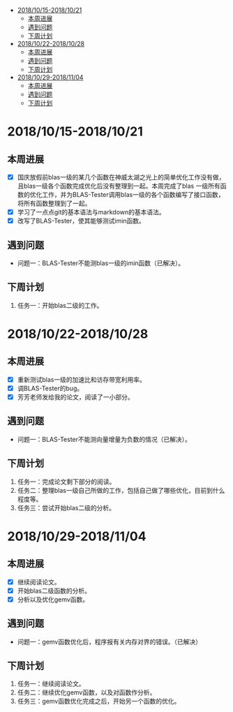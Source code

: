 ﻿- [2018/10/15-2018/10/21](#2018/10/15-2018/10/21)
    - [本周进展](#本周进展)
    - [遇到问题](#遇到问题)
    - [下周计划](#下周计划)
- [2018/10/22-2018/10/28](#2018/10/22-2018/10/28)
    - [本周进展](#本周进展)
    - [遇到问题](#遇到问题)
    - [下周计划](#下周计划)
- [2018/10/29-2018/11/04](#2018/10/29-2018/11/04)
    - [本周进展](#本周进展)
    - [遇到问题](#遇到问题)
    - [下周计划](#下周计划)
# 2018/10/15-2018/10/21

## 本周进展
- [x] 国庆放假前blas一级的某几个函数在神威太湖之光上的简单优化工作没有做，且blas一级各个函数完成优化后没有整理到一起。本周完成了blas
一级所有函数的优化工作，并为BLAS-Tester调用blas一级的各个函数编写了接口函数，将所有函数整理到了一起。
- [x] 学习了一点点git的基本语法与markdown的基本语法。
- [x] 改写了BLAS-Tester，使其能够测试imin函数。

## 遇到问题
* 问题一：BLAS-Tester不能测blas一级的imin函数（已解决）。

## 下周计划
1.  任务一：开始blas二级的工作。


# 2018/10/22-2018/10/28

## 本周进展
- [x] 重新测试blas一级的加速比和访存带宽利用率。
- [x] 调BLAS-Tester的bug。
- [x] 芳芳老师发给我的论文，阅读了一小部分。

## 遇到问题
* 问题一：BLAS-Tester不能测向量增量为负数的情况（已解决）。

## 下周计划
1.  任务一：完成论文剩下部分的阅读。
2.  任务二：整理blas一级自己所做的工作，包括自己做了哪些优化，目前到什么程度等。
3.  任务三：尝试开始blas二级的分析。

# 2018/10/29-2018/11/04

## 本周进展
- [x] 继续阅读论文。
- [x] 开始blas二级函数的分析。
- [x] 分析以及优化gemv函数。

## 遇到问题
* 问题一：gemv函数优化后，程序报有关内存对界的错误。（已解决）

## 下周计划
1.  任务一：继续阅读论文。
2.  任务二：继续优化gemv函数，以及对函数作分析。
3.  任务三：gemv函数优化完成之后，开始另一个函数的优化。

    




